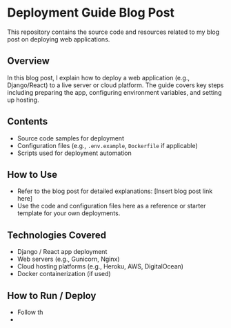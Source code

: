 # Deployment Guide Blog Post

This repository contains the source code and resources related to my blog post on deploying web applications.

## Overview

In this blog post, I explain how to deploy a web application (e.g., Django/React) to a live server or cloud platform. The guide covers key steps including preparing the app, configuring environment variables, and setting up hosting.

## Contents

- Source code samples for deployment
- Configuration files (e.g., `.env.example`, `Dockerfile` if applicable)
- Scripts used for deployment automation

## How to Use

- Refer to the blog post for detailed explanations: [Insert blog post link here]
- Use the code and configuration files here as a reference or starter template for your own deployments.

## Technologies Covered

- Django / React app deployment
- Web servers (e.g., Gunicorn, Nginx)
- Cloud hosting platforms (e.g., Heroku, AWS, DigitalOcean)
- Docker containerization (if used)

## How to Run / Deploy

- Follow th
- 
